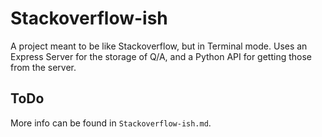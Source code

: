 # Stackoverflow-ish

A project meant to be like Stackoverflow, but in Terminal mode.
Uses an Express Server for the storage of Q/A, and a Python API for getting
those from the server.

## ToDo

More info can be found in `Stackoverflow-ish.md`.
